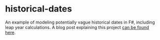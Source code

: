 # historical-dates

An example of modeling potentially vague historical dates in F#, including leap year calculations. A blog post explaining this project [can be found here](https://blog.tryfinally.xyz/programming/fsharp/2015/05/20/modeling-historical-dates/).
